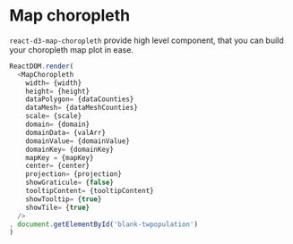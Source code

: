 # Map choropleth

`react-d3-map-choropleth` provide high level component, that you can build your choropleth map plot in ease.


<div id="blank-twpopulation" class="demo"></div>
<script src="/react-d3-example/dist/map_detail/min/twpopulation.min.js"></script>

```js
ReactDOM.render(
  <MapChoropleth
    width= {width}
    height= {height}
    dataPolygon= {dataCounties}
    dataMesh= {dataMeshCounties}
    scale= {scale}
    domain= {domain}
    domainData= {valArr}
    domainValue= {domainValue}
    domainKey= {domainKey}
    mapKey = {mapKey}
    center= {center}
    projection= {projection}
    showGraticule= {false}
    tooltipContent= {tooltipContent}
    showTooltip= {true}
    showTile= {true}
  />
, document.getElementById('blank-twpopulation')
)
```
